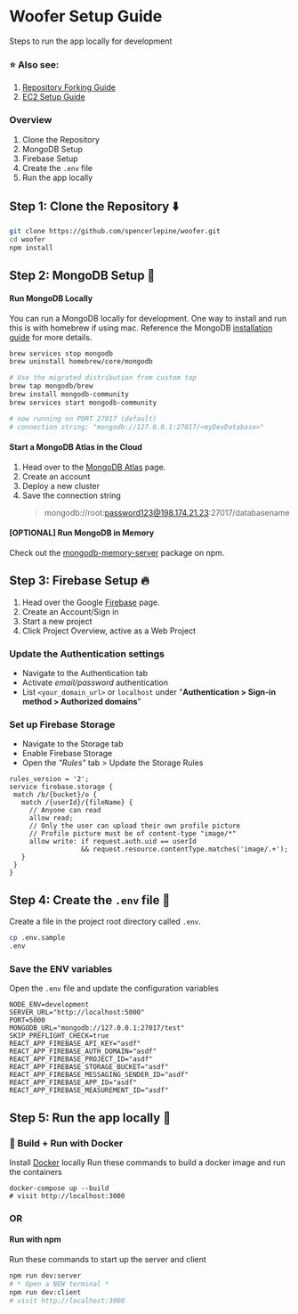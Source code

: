 # Woofer Setup Guide

Steps to run the app locally for development

### ⭐ Also see:

1. [Repository Forking Guide](./REPOSITORY_FORKING_GUIDE.md)
2. [EC2 Setup Guide](./EC2_SETUP_WALKTHROUGH.md)

### Overview

1. Clone the Repository
2. MongoDB Setup
3. Firebase Setup
4. Create the `.env` file
5. Run the app locally

## Step 1: Clone the Repository ⬇️

```sh
git clone https://github.com/spencerlepine/woofer.git
cd woofer
npm install
```

## Step 2: MongoDB Setup 🍃

#### Run MongoDB Locally

You can run a MongoDB locally for development. One way to install and run this is with homebrew if using mac. Reference the MongoDB [installation guide](https://www.mongodb.com/docs/manual/tutorial/install-mongodb-on-os-x/) for more details.

```bash
brew services stop mongodb
brew uninstall homebrew/core/mongodb

# Use the migrated distribution from custom tap
brew tap mongodb/brew
brew install mongodb-community
brew services start mongodb-community

# now running on PORT 27017 (default)
# connection string: "mongodb://127.0.0.1:27017/<myDevDatabase>"
```

#### Start a MongoDB Atlas in the Cloud

1. Head over to the [MongoDB Atlas](https://www.mongodb.com/atlas/database) page.
2. Create an account
3. Deploy a new cluster
4. Save the connection string
   > mongodb://root:password123@198.174.21.23:27017/databasename

#### [OPTIONAL] Run MongoDB in Memory

Check out the [mongodb-memory-server](https://www.npmjs.com/package/mongodb-memory-server) package on npm.

## Step 3: Firebase Setup 🔥

1. Head over the Google [Firebase](https://firebase.google.com/) page.
2. Create an Account/Sign in
3. Start a new project
4. Click Project Overview, active as a Web Project

### Update the Authentication settings

- Navigate to the Authentication tab
- Activate _email/password_ authentication
- List `<your_domain_url>` or `localhost` under "**Authentication > Sign-in method > Authorized domains**"

### Set up Firebase Storage

- Navigate to the Storage tab
- Enable Firebase Storage
- Open the _"Rules"_ tab > Update the Storage Rules

```
rules_version = '2';
service firebase.storage {
 match /b/{bucket}/o {
   match /{userId}/{fileName} {
     // Anyone can read
     allow read;
     // Only the user can upload their own profile picture
     // Profile picture must be of content-type "image/*"
     allow write: if request.auth.uid == userId
                  && request.resource.contentType.matches('image/.+');
   }
 }
}
```

## Step 4: Create the `.env` file 🤫

Create a file in the project root directory called `.env`.

```sh
cp .env.sample
.env
```

### Save the ENV variables

Open the `.env` file and update the configuration variables

```
NODE_ENV=development
SERVER_URL="http://localhost:5000"
PORT=5000
MONGODB_URL="mongodb://127.0.0.1:27017/test"
SKIP_PREFLIGHT_CHECK=true
REACT_APP_FIREBASE_API_KEY="asdf"
REACT_APP_FIREBASE_AUTH_DOMAIN="asdf"
REACT_APP_FIREBASE_PROJECT_ID="asdf"
REACT_APP_FIREBASE_STORAGE_BUCKET="asdf"
REACT_APP_FIREBASE_MESSAGING_SENDER_ID="asdf"
REACT_APP_FIREBASE_APP_ID="asdf"
REACT_APP_FIREBASE_MEASUREMENT_ID="asdf"
```

## Step 5: Run the app locally 🚀

### 🐳 Build + Run with Docker

Install [Docker](https://www.docker.com/) locally
Run these commands to build a docker image and run the containers

```
docker-compose up --build
# visit http://localhost:3000
```

### OR

#### Run with npm

Run these commands to start up the server and client

```sh
npm run dev:server
# * Open a NEW terminal *
npm run dev:client
# visit http://localhost:3000
```
